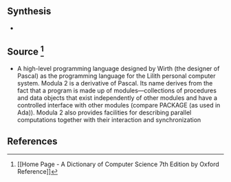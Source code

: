 ## Synthesis
- 
## Source [^1]
- A high-level programming language designed by Wirth (the designer of Pascal) as the programming language for the Lilith personal computer system. Modula 2 is a derivative of Pascal. Its name derives from the fact that a program is made up of modules—collections of procedures and data objects that exist independently of other modules and have a controlled interface with other modules (compare PACKAGE (as used in Ada)). Modula 2 also provides facilities for describing parallel computations together with their interaction and synchronization
## References

[^1]: [[Home Page - A Dictionary of Computer Science 7th Edition by Oxford Reference]]